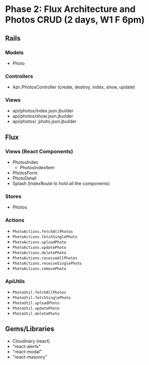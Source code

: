 # Phase 2: Flux Architecture and Photos CRUD (2 days, W1 F 6pm)

## Rails
### Models
* Photo

### Controllers
* Api::PhotosController (create, destroy, index, show, update)

### Views
* api/photos/index.json.jbuilder
* api/photos/show.json.jbuilder
* api/photos/`_`photo.json.jbuilder

## Flux
### Views (React Components)
* PhotosIndex
  - PhotosIndexItem
* PhotosForm
* PhotoDetail
* Splash (IndexRoute to hold all the components)

### Stores
* Photos

### Actions
* `PhotoActions.fetchAllPhotos`
* `PhotoActions.fetchSinglePhoto`
* `PhotoActions.uploadPhoto`
* `PhotoActions.updatePhoto`
* `PhotoActions.deletePhoto`
* `PhotoActions.receiveAllPhotos`
* `PhotoActions.receiveSinglePhoto`
* `PhotoActions.removePhoto`

### ApiUtils
* `PhotoUtil.fetchAllPhotos`
* `PhotoUtil.fetchSinglePhoto`
* `PhotoUtil.uploadPhoto`
* `PhotoUtil.updatePhoto`
* `PhotoUtil.deletePhoto`

## Gems/Libraries
* Cloudinary (react)
* "react-alerts"
* "react-modal"
* "react-masonry"
